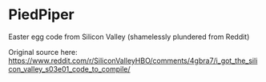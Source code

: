 # PiedPiper
Easter egg code from Silicon Valley (shamelessly plundered from Reddit)

Original source here: https://www.reddit.com/r/SiliconValleyHBO/comments/4gbra7/i_got_the_silicon_valley_s03e01_code_to_compile/
